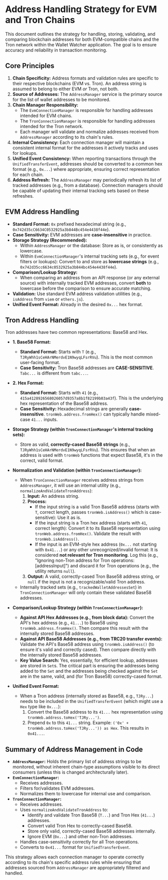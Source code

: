 # Address Handling Strategy for EVM and Tron Chains

This document outlines the strategy for handling, storing, validating, and comparing blockchain addresses for both EVM-compatible chains and the Tron network within the Wallet Watcher application. The goal is to ensure accuracy and reliability in transaction monitoring.

## Core Principles

1.  **Chain Specificity:** Address formats and validation rules are specific to their respective blockchains (EVM vs. Tron). An address string is assumed to belong to either EVM *or* Tron, not both.
2.  **Source of Addresses:** The `AddressManager` service is the primary source for the list of wallet addresses to be monitored.
3.  **Chain Manager Responsibility:**
    *   The `EvmConnectionManager` is responsible for handling addresses intended for EVM chains.
    *   The `TronConnectionManager` is responsible for handling addresses intended for the Tron network.
    *   Each manager will validate and normalize addresses received from `AddressManager` according to its chain's rules.
4.  **Internal Consistency:** Each connection manager will maintain a consistent internal format for the addresses it actively tracks and uses for lookups.
5.  **Unified Event Consistency:** When reporting transactions through the `UnifiedTransferEvent`, addresses should be converted to a common hex format (e.g., `0x...`) where appropriate, ensuring correct representation for each chain.
6.  **Address Refresh:** The `AddressManager` may periodically refresh its list of tracked addresses (e.g., from a database). Connection managers should be capable of updating their internal tracking sets based on these refreshes.

## EVM Address Handling

*   **Standard Format:** `0x` prefixed hexadecimal string (e.g., `0x742d35cC6634C0532925a3b844Bc454e4438f44e`).
*   **Case Sensitivity:** EVM addresses are **case-insensitive** in practice.
*   **Storage Strategy (Recommended):**
    *   Within `AddressManager` or the database: Store as is, or consistently as lowercase.
    *   Within `EvmConnectionManager`'s internal tracking sets (e.g., for event filters or lookups): Convert to and store as **lowercase strings** (e.g., `0x742d35cc6634c0532925a3b844bc454e4438f44e`).
*   **Comparison/Lookup Strategy:**
    *   When comparing an address from an API response (or any external source) with internally tracked EVM addresses, convert **both** to lowercase before the comparison to ensure accurate matching.
*   **Validation:** Use standard EVM address validation utilities (e.g., `isAddress` from `viem` or `ethers.js`).
*   **Unified Event Format:** Already in the desired `0x...` hex format.

## Tron Address Handling

Tron addresses have two common representations: Base58 and Hex.

*   **1. Base58 Format:**
    *   **Standard Format:** Starts with `T` (e.g., `TJRyWhh1sCeHArNMerdvE1N9wyqLFsrRVu`). This is the most common user-facing format.
    *   **Case Sensitivity:** Tron Base58 addresses are **CASE-SENSITIVE**. `Tabc...` is different from `tabc...`.
*   **2. Hex Format:**
    *   **Standard Format:** Starts with `41` (e.g., `415a4128926568026057d9357a8b1f82199b03a43f`). This is the underlying hex representation of the Base58 address.
    *   **Case Sensitivity:** Hexadecimal strings are generally **case-insensitive**. `tronWeb.address.fromHex()` can typically handle mixed-case `41...` inputs.

*   **Storage Strategy (within `TronConnectionManager`'s internal tracking sets):**
    *   Store as valid, **correctly-cased Base58 strings** (e.g., `TJRyWhh1sCeHArNMerdvE1N9wyqLFsrRVu`). This ensures that when an address is used with `tronWeb` functions that expect Base58, it's in the correct, valid format.

*   **Normalization and Validation (within `TronConnectionManager`):**
    *   When `TronConnectionManager` receives address strings from `AddressManager`, it will use an internal utility (e.g., `normalizeAndValidateTronAddress`):
        1.  **Input:** An address string.
        2.  **Process:**
            *   If the input string is a valid Tron Base58 address (starts with `T`, correct length, passes `tronWeb.isAddress()` which is case-sensitive): Use it as is.
            *   If the input string is a Tron hex address (starts with `41`, correct length): Convert it to its Base58 representation using `tronWeb.address.fromHex()`. Validate the result with `tronWeb.isAddress()`.
            *   If the input is an EVM-style hex address (`0x...` not starting with `0x41...`) or any other unrecognized/invalid format: It is considered **not relevant for Tron monitoring**. Log this (e.g., "Ignoring non-Tron address for Tron operations: [addressInput]") and discard it for Tron operations (e.g., the utility returns `null`).
        3.  **Output:** A valid, correctly-cased Tron Base58 address string, or `null` if the input is not a recognizable/valid Tron address.
    *   Internally tracked sets (e.g., `trackedWalletAddressesSet`) in `TronConnectionManager` will only contain these validated Base58 addresses.

*   **Comparison/Lookup Strategy (within `TronConnectionManager`):**
    *   **Against API Hex Addresses (e.g., from block data):** Convert the API's hex address (e.g., `41...`) to Base58 using `tronWeb.address.fromHex()`. Then compare this result with the internally stored Base58 addresses.
    *   **Against API Base58 Addresses (e.g., from TRC20 transfer events):** Validate the API's Base58 address using `tronWeb.isAddress()` (to ensure it's valid and correctly cased). Then compare directly with the internally stored Base58 addresses.
    *   **Key Value Search:** Yes, essentially, for efficient lookup, addresses are stored in `Set`s. The critical part is ensuring the addresses being added to the `Set` and the addresses being checked against the `Set` are in the same, valid, and (for Tron Base58) correctly-cased format.

*   **Unified Event Format:**
    *   When a Tron address (internally stored as Base58, e.g., `TJRy...`) needs to be included in the `UnifiedTransferEvent` (which might use a `Hex` type like `0x...`):
        1.  Convert the Base58 address to its `41...` hex representation using `tronWeb.address.toHex('TJRy...')`.
        2.  Prepend `0x` to this `41...` string. Example: `('0x' + tronWeb.address.toHex('TJRy...')) as Hex`. This results in `0x41...`.

## Summary of Address Management in Code

*   **`AddressManager`:** Holds the primary list of address strings to be monitored, without inherent chain-type assumptions visible to its direct consumers (unless this is changed architecturally later).
*   **`EvmConnectionManager`:**
    *   Receives addresses.
    *   Filters for/validates EVM addresses.
    *   Normalizes them to lowercase for internal use and comparison.
*   **`TronConnectionManager`:**
    *   Receives addresses.
    *   Uses `normalizeAndValidateTronAddress` to:
        *   Identify and validate Tron Base58 (`T...`) and Tron Hex (`41...`) addresses.
        *   Convert valid Tron Hex to correctly-cased Base58.
        *   Store only valid, correctly-cased Base58 addresses internally.
        *   Ignore EVM (`0x...`) and other non-Tron addresses.
    *   Handles case-sensitivity correctly for all Tron operations.
    *   Converts to `0x41...` format for `UnifiedTransferEvent`.

This strategy allows each connection manager to operate correctly according to its chain's specific address rules while ensuring that addresses sourced from `AddressManager` are appropriately filtered and handled. 